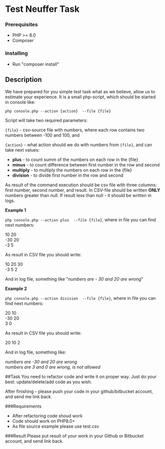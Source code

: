 # Test Neuffer Task

### Prerequisites

* PHP >= 8.0
* Composer

### Installing

* Run "composer install"


## Description

We have prepared for you simple test task what as we believe, allow us to estimate your experience.
It is a small php-script, which should be started in console like:

`php console.php --action {action}  --file {file}`

Script will take two required parameters:

`{file}` - csv-source file with numbers, where each row contains two numbers between -100 and 100, and

`{action}` - what action should we do with numbers from `{file}`, and can take next values:

* <b>plus</b> - to count summ of the numbers on each row in the {file}
* <b>minus</b> - to count difference between first number in the row and second
* <b>multiply</b> - to multiply the numbers on each row in the {file} 
* <b>division</b> - to divide  first number in the row and second


As result of the command execution should be csv file with three columns: first number, second number, and result. In CSV-file should be written **ONLY** numbers greater than null. If result less than null - it should be written in logs.

**Example 1**

`php console.php --action plus  --file {file}`, where in file you can find next numbers:

10 20 <br/>
-30 20 <br/>
-3 5 <br/>

As result in CSV file you should write:

10 20 30 <br/>
-3 5 2 

And in log file, something like "_numbers are - 30 and 20 are wrong_"

**Example 2**

`php console.php --action division  --file {file}`, where in file you can find next numbers:

20 10 <br/>
-30 20 <br/>
3 0 <br/>

As result in CSV file you should write:

20 10 2 <br/>

And in log file, something like:
 
_numbers are -30 and 20 are wrong_ <br/>
_numbers are 3 and 0 are wrong, is not allowed_ <br/>

##Task 
You need to refactor code and write it on proper way. Just do your best: update/delete/add code as you wish.

After finishing - please push your code in your github/bitbucket account, and send me link back.

###Requirements

* After refactoring code shoud work
* Code should work on PHP8.0+
* As file source example please use test.csv

###Result
Please put result of your work in your Github or Bitbucket account, and send link back.

